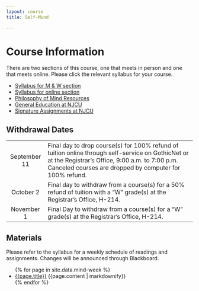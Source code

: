 ```yaml
---
layout: course
title: Self-Mind

---
```


# Course Information

There are two sections of this course, one that meets in person and one that meets online. Please click the relevant syllabus for your course. 
+ [Syllabus for M & W section](Syllabus.pdf)
+ [Syllabus for online section](SyllabusFO.pdf)
+ [Philosophy of Mind Resources](/mind/resources)
+ [General Education at NJCU](http://www.njcu.edu/department/general-education)
+ [Signature Assignments at NJCU](http://www.njcu.edu/academics/general-education/signature-assignment-information-students)

## Withdrawal Dates

|         	 |     | 
| :-------------: | ------------- | 
| September 11 | Final day to drop course(s) for 100% refund of tuition online through self-service on GothicNet or at the Registrar’s Office, 9:00 a.m. to 7:00 p.m. Canceled courses are dropped by computer for 100% refund. |
| October 2 | Final day to withdraw from a course(s) for a 50% refund of tuition with a “W” grade(s) at the Registrar’s Office, H-214. |
| November 1  | Final Day to withdraw from a course(s) for a “W” grade(s) at the Registrar’s Office, H-214.|

## Materials

Please refer to the syllabus for a weekly schedule of readings and assignments. Changes will be announced through Blackboard. 

<ul>
  {% for page in site.data.mind-week %}
    <li>
     <a href="{{site.baseurl}}/mind/{{page.folder}}/">{{page.title}}</a>
      {{page.content | markdownify}}
    </li>
  {% endfor %}
</ul>

